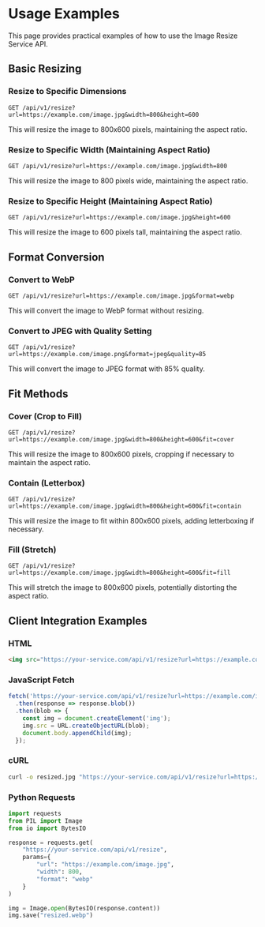 # Usage Examples

This page provides practical examples of how to use the Image Resize Service API.

## Basic Resizing

### Resize to Specific Dimensions

```
GET /api/v1/resize?url=https://example.com/image.jpg&width=800&height=600
```

This will resize the image to 800x600 pixels, maintaining the aspect ratio.

### Resize to Specific Width (Maintaining Aspect Ratio)

```
GET /api/v1/resize?url=https://example.com/image.jpg&width=800
```

This will resize the image to 800 pixels wide, maintaining the aspect ratio.

### Resize to Specific Height (Maintaining Aspect Ratio)

```
GET /api/v1/resize?url=https://example.com/image.jpg&height=600
```

This will resize the image to 600 pixels tall, maintaining the aspect ratio.

## Format Conversion

### Convert to WebP

```
GET /api/v1/resize?url=https://example.com/image.jpg&format=webp
```

This will convert the image to WebP format without resizing.

### Convert to JPEG with Quality Setting

```
GET /api/v1/resize?url=https://example.com/image.png&format=jpeg&quality=85
```

This will convert the image to JPEG format with 85% quality.

## Fit Methods

### Cover (Crop to Fill)

```
GET /api/v1/resize?url=https://example.com/image.jpg&width=800&height=600&fit=cover
```

This will resize the image to 800x600 pixels, cropping if necessary to maintain the aspect ratio.

### Contain (Letterbox)

```
GET /api/v1/resize?url=https://example.com/image.jpg&width=800&height=600&fit=contain
```

This will resize the image to fit within 800x600 pixels, adding letterboxing if necessary.

### Fill (Stretch)

```
GET /api/v1/resize?url=https://example.com/image.jpg&width=800&height=600&fit=fill
```

This will stretch the image to 800x600 pixels, potentially distorting the aspect ratio.

## Client Integration Examples

### HTML

```html
<img src="https://your-service.com/api/v1/resize?url=https://example.com/image.jpg&width=800" alt="Resized Image">
```

### JavaScript Fetch

```javascript
fetch('https://your-service.com/api/v1/resize?url=https://example.com/image.jpg&width=800')
  .then(response => response.blob())
  .then(blob => {
    const img = document.createElement('img');
    img.src = URL.createObjectURL(blob);
    document.body.appendChild(img);
  });
```

### cURL

```bash
curl -o resized.jpg "https://your-service.com/api/v1/resize?url=https://example.com/image.jpg&width=800"
```

### Python Requests

```python
import requests
from PIL import Image
from io import BytesIO

response = requests.get(
    "https://your-service.com/api/v1/resize",
    params={
        "url": "https://example.com/image.jpg",
        "width": 800,
        "format": "webp"
    }
)

img = Image.open(BytesIO(response.content))
img.save("resized.webp")